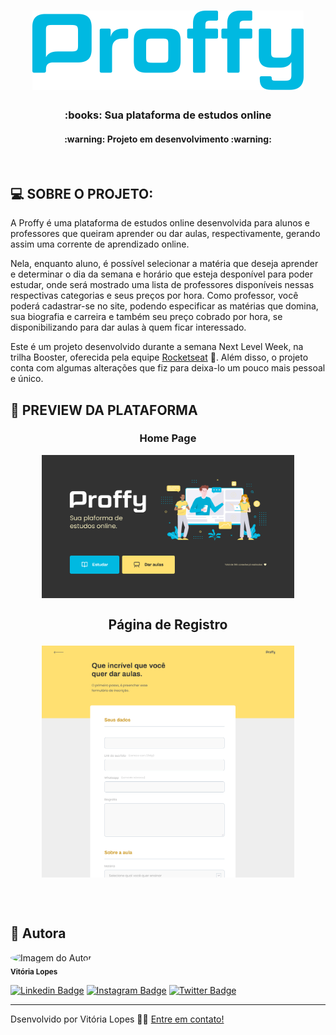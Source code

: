 <h1 align="center" >
    <img alt="Logo Proffy" src="/images/logo-blue.png" />
</h1>

<h3 align="center">
    :books: Sua plataforma de estudos online
</h3>

<h4 align="center"> :warning: Projeto em desenvolvimento :warning: </h4><br>

## :computer: SOBRE O PROJETO: 

A Proffy é uma plataforma de estudos online desenvolvida para alunos e professores que queiram aprender ou dar aulas, respectivamente, gerando assim uma corrente de aprendizado online. 

Nela, enquanto aluno,  é possível selecionar a matéria que deseja aprender e determinar o dia da semana e horário que esteja desponível para poder estudar, onde será mostrado uma lista de professores disponíveis nessas respectivas categorias e seus preços por hora. Como professor, você poderá cadastrar-se no site, podendo especificar as matérias que domina, sua biografia e carreira e também seu preço cobrado por hora, se disponibilizando para dar aulas à quem ficar interessado.  

Este é um projeto desenvolvido durante a semana Next Level Week, na trilha Booster, oferecida pela equipe [Rocketseat](https://rocketseat.com.br/) :rocket:. Além disso, o projeto conta com algumas alterações que fiz para deixa-lo um pouco mais pessoal e único.


## :art: PREVIEW DA PLATAFORMA

### <p align="center">Home Page</p>
<p align="center" style="display: flex; align-items: flex-start; justify-content: center;">
  	<img alt="Página Inicial" src="/images/home-proffy.png" width="80%">
</p>

## <p align="center">Página de Registro</p>

<p align="center" style="display: flex; align-items: flex-start; justify-content: center;">
  	<img alt="Página de cadastro do professor" src="/images/page-form.png" width="80%">
</p>
<br> <br>

## :raising_hand: Autora

 <img style="border-radius: 50%;" src="https://avatars2.githubusercontent.com/u/64246018?s=460&u=3d07c48c53255d53e3406037c7f98af14fd98689&v=4" width="100px;" alt="Imagem do Autor"/>
 <br/>
 <sub><b>Vitória Lopes</b></sub> 
 <br/>

[![Linkedin Badge](https://img.shields.io/badge/-vilopesp-blue?style=flat-square&logo=Linkedin&logoColor=white&link=https://www.linkedin.com/in/vilopesp/)](https://www.linkedin.com/in/grioos/) 
[![Instagram Badge](https://img.shields.io/badge/-@_vilopesp_-blue?style=flat-square&logo=Instagram&logoColor=white&link=https://www.instagram.com/_vilopesp/)](https://www.instagram.com/grioos_/)
[![Twitter Badge](https://img.shields.io/twitter/follow/_vilopesp?style=social)](https://twitter.com/_vilopesp)

---

Dsenvolvido por Vitória Lopes 👋🏻 [Entre em contato!](https://www.linkedin.com/in/vilopesp/)









